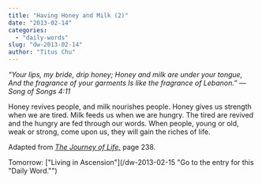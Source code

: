 ```yaml
---
title: "Having Honey and Milk (2)"
date: "2013-02-14"
categories: 
  - "daily-words"
slug: "dw-2013-02-14"
author: "Titus Chu"
---
```


_“Your lips, my bride, drip honey;_ _Honey and milk are under your tongue,_ _And the fragrance of your garments Is like the fragrance of Lebanon.”_ _— Song of Songs 4:11_

Honey revives people, and milk nourishes people. Honey gives us strength when we are tired. Milk feeds us when we are hungry. The tired are revived and the hungry are fed through our words. When people, young or old, weak or strong, come upon us, they will gain the riches of life.

Adapted from _[The Journey of Life,](/book-journey "Go to the listing for this book.")_ page 238.

Tomorrow: ["Living in Ascension"](/dw-2013-02-15 "Go to the entry for this "Daily Word."")
